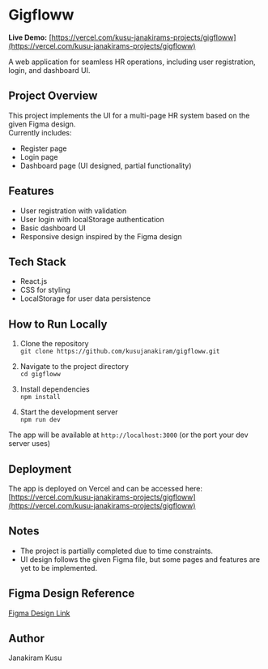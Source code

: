 # Gigfloww

**Live Demo:** [https://vercel.com/kusu-janakirams-projects/gigfloww](https://vercel.com/kusu-janakirams-projects/gigfloww)

A web application for seamless HR operations, including user registration, login, and dashboard UI.

## Project Overview

This project implements the UI for a multi-page HR system based on the given Figma design.  
Currently includes:
- Register page
- Login page
- Dashboard page (UI designed, partial functionality)

## Features

- User registration with validation
- User login with localStorage authentication
- Basic dashboard UI
- Responsive design inspired by the Figma design

## Tech Stack

- React.js
- CSS for styling
- LocalStorage for user data persistence

## How to Run Locally

1. Clone the repository  
   `git clone https://github.com/kusujanakiram/gigfloww.git`

2. Navigate to the project directory  
   `cd gigfloww`

3. Install dependencies  
   `npm install`

4. Start the development server  
   `npm run dev`

The app will be available at `http://localhost:3000` (or the port your dev server uses)

## Deployment

The app is deployed on Vercel and can be accessed here:  
[https://vercel.com/kusu-janakirams-projects/gigfloww](https://vercel.com/kusu-janakirams-projects/gigfloww)

## Notes

- The project is partially completed due to time constraints.
- UI design follows the given Figma file, but some pages and features are yet to be implemented.

## Figma Design Reference

[Figma Design Link](https://www.figma.com/design/Q6BJ5gQkvJADuhZWhDvXGD/training?node-id=1421-3065&p=f&t=LJILePwC0Huuivcc-0)

## Author

Janakiram Kusu


